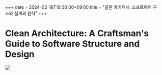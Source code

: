 +++ 
date = 2024-02-18T19:30:00+09:00
title = "클린 아키텍처: 소프트웨어 구조와 설계의 원칙"
+++

# Clean Architecture: A Craftsman's Guide to Software Structure and Design

<img src="/images/books/clean-architecture/cover.jpg">
